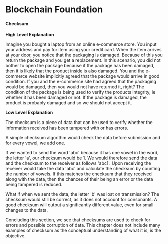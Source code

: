 # **Blockchain Foundation**

#### Checksum

**High Level Explanation**

Imagine you bought a laptop from an online e-commerce store. You input your address and pay for item using your credit card. When the item arrives at your door, you notice that the packaging is damaged. Because of this you return the package and you get a replacement. In this scenario, you did not bother to open the package because if the package has been damaged, then it is likely that the product inside is also damaged. You and the e-commerce website implicitly agreed that the package would arrive in good condition. If you and the e-commerce site had agreed that the packaging would be damaged, then you would not have returned it, right? The condition of the package is being used to verify the products integrity, ie whether it has been damaged or not. If the package is damaged, the product is probably damaged and so we should not accept it.  
  
**Low Level Explanation**

 The checksum is a piece of data that can be used to verify whether the information received has been tampered with or has errors.  
  
A simple checksum algorithm would check the data before submission and for every vowel, we add one.  
  
If we wanted to send the word 'abc' because it has one vowel in the word, the letter 'a', our checksum would be 1. We would therefore send the data and the checksum to the receiver as follows 'abc1'. Upon receiving the receiver would take the data 'abc' and calculate the checksum by counting the number of vowels. If this matches the checksum that they received along with the data, then the chances of their being an error or the data being tampered is reduced.   
  
What if when we sent the data, the letter 'b' was lost on transmission? The checksum would still be correct, as it does not account for consonants. A good checksum will output a significantly different value, even for small changes to the data.  
  
Concluding this section, we see that checksums are used to check for errors and possible corruption of data. This chapter does not include many examples of checksum as the conceptual understanding of what it is, is the objective.  
  



